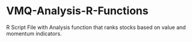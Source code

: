# VMQ-Analysis-R-Functions
R Script File with Analysis function that ranks stocks based on value and momentum indicators.
